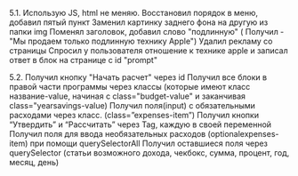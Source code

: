 5.1. Использую JS, html не меняю.
  Восстановил порядок в меню, добавил пятый пункт
  Заменил картинку заднего фона на другую из папки img
  Поменял заголовок, добавил слово "подлинную" ( Получил - "Мы продаем только подлинную технику Apple")
  Удалил рекламу со страницы
  Спросил у пользователя отношение к технике apple и записал ответ в блок на странице с id "prompt"

5.2. Получил кнопку "Начать расчет" через id
    Получил все блоки в правой части программы через классы (которые имеют класс название-value, начиная с class="budget-value" и заканчивая class="yearsavings-value)
    Получил поля(input) c обязательными расходами через класс. (class=”expenses-item”)
    Получил кнопки “Утвердить” и “Рассчитать” через Tag, каждую в своей переменной
    Получил поля для ввода необязательных расходов (optionalexpenses-item) при помощи querySelectorAll
    Получил оставшиеся поля через querySelector (статьи возможного дохода, чекбокс, сумма, процент, год, месяц, день)
